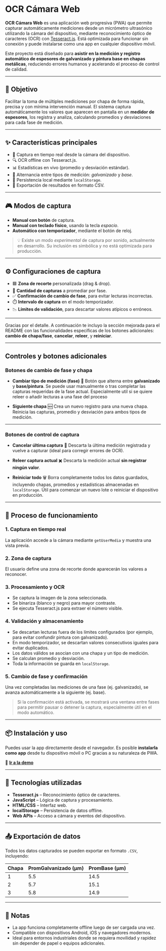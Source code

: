 # OCR Cámara Web

**OCR Cámara Web** es una aplicación web progresiva (PWA) que permite capturar automáticamente mediciones desde un micrómetro ultrasónico utilizando la cámara del dispositivo, mediante reconocimiento óptico de caracteres (OCR) con [Tesseract.js](https://github.com/naptha/tesseract.js). Está optimizada para funcionar sin conexión y puede instalarse como una app en cualquier dispositivo móvil.

Este proyecto está diseñado para **asistir en la medición y registro automático de espesores de galvanizado y pintura base en chapas metálicas**, reduciendo errores humanos y acelerando el proceso de control de calidad.

---

## 🎯 Objetivo

Facilitar la toma de múltiples mediciones por chapa de forma rápida, precisa y con mínima intervención manual.
El sistema captura automáticamente los valores que aparecen en pantalla en un **medidor de espesores**, los registra y analiza, calculando promedios y desviaciones para cada fase de medición.

---

## ✨ Características principales

* 📸 Captura en tiempo real desde la cámara del dispositivo.
* 🔍 OCR offline con Tesseract.js.
* 📊 Estadísticas en vivo (promedio y desviación estándar).
* 🔁 Alternancia entre tipos de medición: *galvanizado* y *base*.
* 💾 Persistencia local mediante `localStorage`.
* 📁 Exportación de resultados en formato CSV.

---

## 🎮 Modos de captura

* **Manual con botón** de captura.
* **Manual con teclado físico**, usando la tecla *espacio*.
* **Automático con temporizador**, mediante el botón de reloj.

> 💡 Existe un modo *experimental* de captura por sonido, actualmente en desarrollo. Su inclusión es simbólica y no está optimizada para producción.

---

## ⚙️ Configuraciones de captura

* 🟦 **Zona de recorte** personalizada (drag & drop).
* 🔢 **Cantidad de capturas** a promediar por fase.
* ✅ **Confirmación de cambio de fase**, para evitar lecturas incorrectas.
* ⏱️ **Intervalo de captura** en el modo temporizador.
* 📉 **Límites de validación**, para descartar valores atípicos o erróneos.

---

Gracias por el detalle. A continuación te incluyo la sección mejorada para el README con las funcionalidades específicas de los botones adicionales: **cambio de chapa/fase**, **cancelar**, **releer**, y **reiniciar**.

---

## Controles y botones adicionales

### Botones de cambio de fase y chapa

* **Cambiar tipo de medición (fase)**
  🔁 Botón que alterna entre **galvanizado** y **base/pintura**.
  Se puede usar manualmente o tras completar las capturas requeridas de la fase actual.
  Especialmente util si se quiere releer o añadir lecturas a una fase del proceso

* **Siguiente chapa**
  🆕 Crea un nuevo registro para una nueva chapa.
  Reinicia las capturas, promedio y desviación para ambos tipos de medición.

---

### Botones de control de captura

* **Cancelar última captura**
  🔄 Descarta la última medición registrada y vuelve a capturar (ideal para corregir errores de OCR).

* **Releer captura actual**
  ✖️ Descarta la medición actual **sin registrar ningún valor**.

* **Reiniciar todo**
  🗑 Borra completamente todos los datos guardados, incluyendo chapas, promedios y estadísticas almacenadas en `localStorage`.
  Útil para comenzar un nuevo lote o reiniciar el dispositivo en producción.

---

## 🧠 Proceso de funcionamiento

### 1. Captura en tiempo real

La aplicación accede a la cámara mediante `getUserMedia` y muestra una vista previa.

### 2. Zona de captura

El usuario define una zona de recorte donde aparecerán los valores a reconocer.

### 3. Procesamiento y OCR

* Se captura la imagen de la zona seleccionada.
* Se binariza (blanco y negro) para mayor contraste.
* Se ejecuta Tesseract.js para extraer el número visible.

### 4. Validación y almacenamiento

* Se descartan lecturas fuera de los límites configurados (por ejemplo, para evitar confundir pintura con galvanizado).
* En modo temporizador, se descartan valores consecutivos iguales para evitar duplicados.
* Los datos válidos se asocian con una chapa y un tipo de medición.
* Se calculan promedio y desviación.
* Toda la información se guarda en `localStorage`.

### 5. Cambio de fase y confirmación

Una vez completadas las mediciones de una fase (ej. galvanizado), se avanza automáticamente a la siguiente (ej. base).

> Si la confirmación está activada, se mostrará una ventana entre fases para permitir pausar o detener la captura, especialmente útil en el modo automático.

---

## 📦 Instalación y uso

Puedes usar la app directamente desde el navegador. Es posible **instalarla como app** desde tu dispositivo móvil o PC gracias a su naturaleza de PWA.

🔗 **[Ir a la demo](https://parisnicolas.github.io/OCR-lectorDeMicrometro)**

---

## 🧪 Tecnologías utilizadas

* **Tesseract.js** – Reconocimiento óptico de caracteres.
* **JavaScript** – Lógica de captura y procesamiento.
* **HTML/CSS** – Interfaz web.
* **localStorage** – Persistencia de datos offline.
* **Web APIs** – Acceso a cámara y eventos del dispositivo.

---

## 📤 Exportación de datos

Todos los datos capturados se pueden exportar en formato `.CSV`, incluyendo:

| Chapa | PromGalvanizado (µm) | PromBase (µm) |
| ----- | -------------------- | ------------- |
| 1     | 5.5                 | 14.5          |
| 2     | 5.7                 | 15.1          |
| 3     | 5.8                 | 14.9          |

---

## 📌 Notas

* La app funciona completamente offline luego de ser cargada una vez.
* Compatible con dispositivos Android, iOS y navegadores modernos.
* Ideal para entornos industriales donde se requiera movilidad y rapidez sin depender de papel o equipos adicionales.
